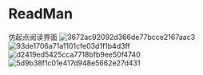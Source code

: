 # ReadMan
仿起点阅读界面
![3672ac92092d366de77bcce2167aac3](https://user-images.githubusercontent.com/34876025/228462002-c65dd1aa-eb18-4a9d-a6fb-38e9534d885d.jpg)
![93de1706a71a1101cfe03d1f1b4d3ff](https://user-images.githubusercontent.com/34876025/228462028-4a666a05-9735-4a29-acca-6c84c316b8f5.jpg)
![d2419ed5425cca7718bfb9ee50f4740](https://user-images.githubusercontent.com/34876025/228462048-6015e216-497e-4cac-9222-688074bbb6f1.jpg)
![5d9b38f1c01e417d948e5662e27d431](https://user-images.githubusercontent.com/34876025/228462065-c6a2764e-5fc4-4a37-b7ba-fc5872d42dc9.jpg)
